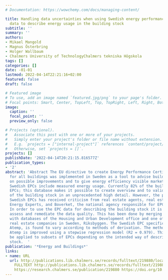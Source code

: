 ```yaml
---
# Documentation: https://wowchemy.com/docs/managing-content/

title: Handling data uncertainties when using Swedish energy performance certificate
  data to describe energy usage in the building stock
subtitle: ''
summary: ''
authors:
- Mikael Mangold
- Magnus Österbring
- Holger Wallbaum
- Chalmers University of TechnologyChalmers tekniska Högskola
tags: []
categories: []
date: -01-01
lastmod: 2022-04-14T22:21:16+02:00
featured: false
draft: false

# Featured image
# To use, add an image named `featured.jpg/png` to your page's folder.
# Focal points: Smart, Center, TopLeft, Top, TopRight, Left, Right, BottomLeft, Bottom, BottomRight.
image:
  caption: ''
  focal_point: ''
  preview_only: false

# Projects (optional).
#   Associate this post with one or more of your projects.
#   Simply enter your project's folder or file name without extension.
#   E.g. `projects = ["internal-project"]` references `content/project/deep-learning/index.md`.
#   Otherwise, set `projects = []`.
projects: []
publishDate: '2022-04-14T20:21:15.816577Z'
publication_types:
- '2'
abstract: 'Abstract The EU directive to create Energy Performance Certificates (EPC)
  for all buildings was implemented in Sweden as a tool to advise building owners
  on possible improvements and to give energy efficiency visible market value. The
  Swedish EPCs include measured energy usage. Currently 82% of the buildings have
  EPCs; this database makes it possible to create overview and to validate models
  of the building stock in an unprecedented high detail. However, the process of issuing
  Swedish EPCs has received criticism from real estate agents, real estate owners,
  Energy Experts, and Boverket, the national agency responsible for EPC data collection.
  In order to use the EPC data for describing the building stock it is necessary to
  assess and remediate the data quality. This has been done by merging the EPC data
  with databases of the Housing and Urban Development office and one of the larger
  real estate companies in Sweden, Riksbyggen. The Swedish EPC specific area measurement,
  Atemp, is found to vary according to methods of derivation. The method of estimating
  Atemp is improved using a stepwise regression model (R2 = 0.979). This method can
  be applied to subsets of EPCs depending on the intended way of describing the building
  stock.  '
publication: '*Energy and Buildings*'
links:
- name: URL
  url: http://publications.lib.chalmers.se/records/fulltext/219880/local_219880.pdf
    FULLTEXT http://publications.lib.chalmers.se/records/fulltext/219880/local_219880.pdf
    https://research.chalmers.se/publication/219880 https://doi.org/10.1016/j.enbuild.2015.05.045
---
```

